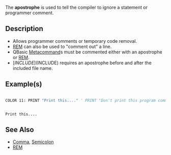 The **apostrophe** is used to tell the compiler to ignore a statement or programmer comment.

## Description

* Allows programmer comments or temporary code removal.
* [REM](REM) can also be used to "comment out" a line.
* QBasic [Metacommand](Metacommand)s must be commented either with an apostrophe or [REM](REM).
* [$INCLUDE]($INCLUDE) requires an apostrophe before and after the included file name.

## Example(s)

```vb

COLOR 11: PRINT "Print this...." ' PRINT "Don't print this program comment!"

```

```text

Print this....

```

## See Also

* [Comma](Comma), [Semicolon](Semicolon)
* [REM](REM)
